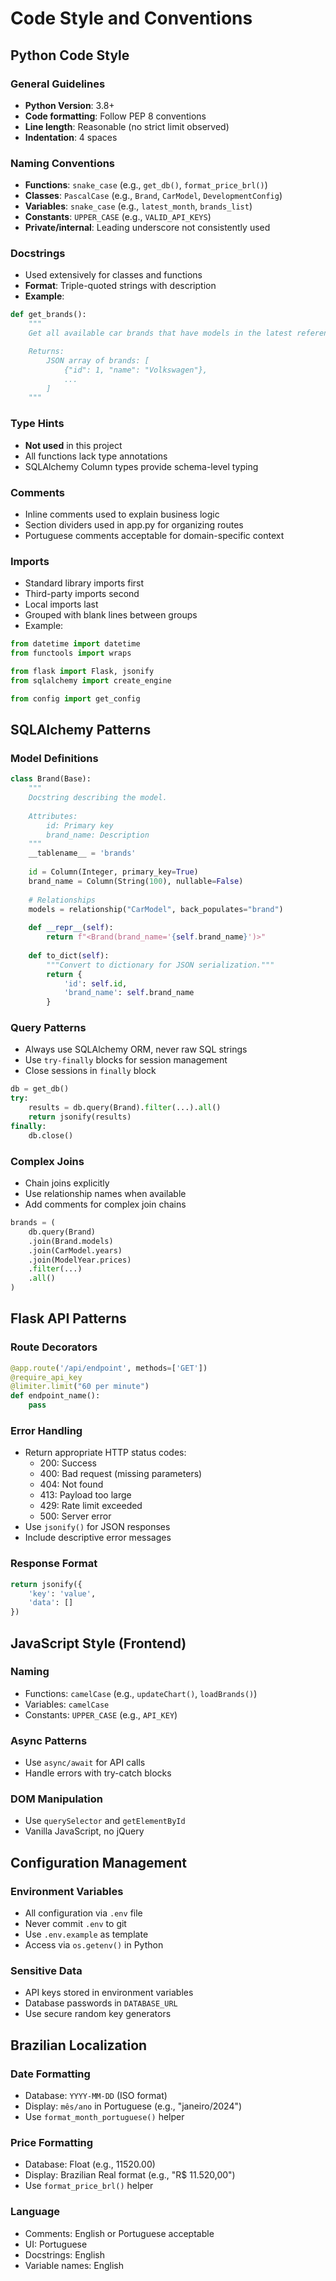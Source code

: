 # Code Style and Conventions

## Python Code Style

### General Guidelines
- **Python Version**: 3.8+
- **Code formatting**: Follow PEP 8 conventions
- **Line length**: Reasonable (no strict limit observed)
- **Indentation**: 4 spaces

### Naming Conventions
- **Functions**: `snake_case` (e.g., `get_db()`, `format_price_brl()`)
- **Classes**: `PascalCase` (e.g., `Brand`, `CarModel`, `DevelopmentConfig`)
- **Variables**: `snake_case` (e.g., `latest_month`, `brands_list`)
- **Constants**: `UPPER_CASE` (e.g., `VALID_API_KEYS`)
- **Private/internal**: Leading underscore not consistently used

### Docstrings
- Used extensively for classes and functions
- **Format**: Triple-quoted strings with description
- **Example**:
```python
def get_brands():
    """
    Get all available car brands that have models in the latest reference month.

    Returns:
        JSON array of brands: [
            {"id": 1, "name": "Volkswagen"},
            ...
        ]
    """
```

### Type Hints
- **Not used** in this project
- All functions lack type annotations
- SQLAlchemy Column types provide schema-level typing

### Comments
- Inline comments used to explain business logic
- Section dividers used in app.py for organizing routes
- Portuguese comments acceptable for domain-specific context

### Imports
- Standard library imports first
- Third-party imports second
- Local imports last
- Grouped with blank lines between groups
- Example:
```python
from datetime import datetime
from functools import wraps

from flask import Flask, jsonify
from sqlalchemy import create_engine

from config import get_config
```

## SQLAlchemy Patterns

### Model Definitions
```python
class Brand(Base):
    """
    Docstring describing the model.
    
    Attributes:
        id: Primary key
        brand_name: Description
    """
    __tablename__ = 'brands'
    
    id = Column(Integer, primary_key=True)
    brand_name = Column(String(100), nullable=False)
    
    # Relationships
    models = relationship("CarModel", back_populates="brand")
    
    def __repr__(self):
        return f"<Brand(brand_name='{self.brand_name}')>"
    
    def to_dict(self):
        """Convert to dictionary for JSON serialization."""
        return {
            'id': self.id,
            'brand_name': self.brand_name
        }
```

### Query Patterns
- Always use SQLAlchemy ORM, never raw SQL strings
- Use `try-finally` blocks for session management
- Close sessions in `finally` block
```python
db = get_db()
try:
    results = db.query(Brand).filter(...).all()
    return jsonify(results)
finally:
    db.close()
```

### Complex Joins
- Chain joins explicitly
- Use relationship names when available
- Add comments for complex join chains
```python
brands = (
    db.query(Brand)
    .join(Brand.models)
    .join(CarModel.years)
    .join(ModelYear.prices)
    .filter(...)
    .all()
)
```

## Flask API Patterns

### Route Decorators
```python
@app.route('/api/endpoint', methods=['GET'])
@require_api_key
@limiter.limit("60 per minute")
def endpoint_name():
    pass
```

### Error Handling
- Return appropriate HTTP status codes:
  - 200: Success
  - 400: Bad request (missing parameters)
  - 404: Not found
  - 413: Payload too large
  - 429: Rate limit exceeded
  - 500: Server error
- Use `jsonify()` for JSON responses
- Include descriptive error messages

### Response Format
```python
return jsonify({
    'key': 'value',
    'data': []
})
```

## JavaScript Style (Frontend)

### Naming
- Functions: `camelCase` (e.g., `updateChart()`, `loadBrands()`)
- Variables: `camelCase`
- Constants: `UPPER_CASE` (e.g., `API_KEY`)

### Async Patterns
- Use `async/await` for API calls
- Handle errors with try-catch blocks

### DOM Manipulation
- Use `querySelector` and `getElementById`
- Vanilla JavaScript, no jQuery

## Configuration Management

### Environment Variables
- All configuration via `.env` file
- Never commit `.env` to git
- Use `.env.example` as template
- Access via `os.getenv()` in Python

### Sensitive Data
- API keys stored in environment variables
- Database passwords in `DATABASE_URL`
- Use secure random key generators

## Brazilian Localization

### Date Formatting
- Database: `YYYY-MM-DD` (ISO format)
- Display: `mês/ano` in Portuguese (e.g., "janeiro/2024")
- Use `format_month_portuguese()` helper

### Price Formatting
- Database: Float (e.g., 11520.00)
- Display: Brazilian Real format (e.g., "R$ 11.520,00")
- Use `format_price_brl()` helper

### Language
- Comments: English or Portuguese acceptable
- UI: Portuguese
- Docstrings: English
- Variable names: English
